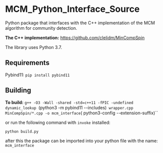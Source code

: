 # MCM_Python_Interface_Source

Python package that interfaces with the C++ implementation of the MCM algorithm for community detection.

**The C++ implementation:** https://github.com/clelidm/MinCompSpin

The library uses Python 3.7.

## Requirements

Pybind11: `pip install pybind11`

## Building

**To build:**   `g++ -O3 -Wall -shared -std=c++11 -fPIC -undefined dynamic_lookup `(python3 -m pybind11 --includes)` wrapper.cpp MinCompSpin/*.cpp -o mcm_interface`( python3-config --extension-suffix)``

or run the following command with `invoke` installed:

`python build.py`


after this the package can be imported into your python file with the name: `mcm_interface`
